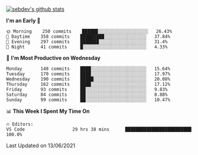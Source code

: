 [![sebdev's github stats](https://github-readme-stats.vercel.app/api?username=sebdeveloper6952&theme=vue-dark)](https://github.com/anuraghazra/github-readme-stats)
<!--START_SECTION:waka-->
**I'm an Early 🐤** 

```text
🌞 Morning    250 commits    ██████░░░░░░░░░░░░░░░░░░░   26.43% 
🌆 Daytime    358 commits    █████████░░░░░░░░░░░░░░░░   37.84% 
🌃 Evening    297 commits    ███████░░░░░░░░░░░░░░░░░░   31.4% 
🌙 Night      41 commits     █░░░░░░░░░░░░░░░░░░░░░░░░   4.33%

```
📅 **I'm Most Productive on Wednesday** 

```text
Monday       148 commits    ████░░░░░░░░░░░░░░░░░░░░░   15.64% 
Tuesday      170 commits    ████░░░░░░░░░░░░░░░░░░░░░   17.97% 
Wednesday    190 commits    █████░░░░░░░░░░░░░░░░░░░░   20.08% 
Thursday     162 commits    ████░░░░░░░░░░░░░░░░░░░░░   17.12% 
Friday       93 commits     ██░░░░░░░░░░░░░░░░░░░░░░░   9.83% 
Saturday     84 commits     ██░░░░░░░░░░░░░░░░░░░░░░░   8.88% 
Sunday       99 commits     ██░░░░░░░░░░░░░░░░░░░░░░░   10.47%

```


📊 **This Week I Spent My Time On** 

```text
🔥 Editors: 
VS Code                  29 hrs 38 mins      █████████████████████████   100.0%

```


 Last Updated on 13/06/2021
<!--END_SECTION:waka-->
